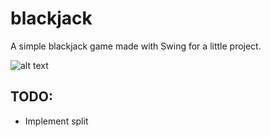 # blackjack
A simple blackjack game made with Swing for a little project.

![alt text](https://github.com/schismic/blackjack/blob/main/bin/res/blackjack.gif "gambling like a pro")

## TODO:
- Implement split
